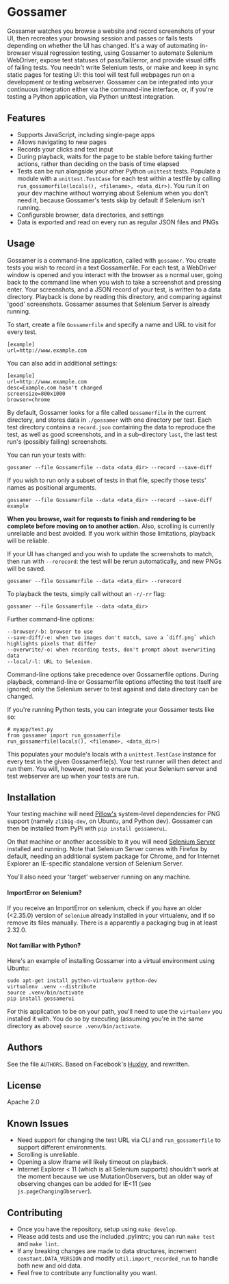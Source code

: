 # Gossamer

Gossamer watches you browse a website and record screenshots of your UI, then recreates your browsing session and passes or fails tests depending on whether the UI has changed. It's a way of automating in-browser visual regression testing, using Gossamer to automate Selenium WebDriver, expose test statuses of pass/fail/error, and provide visual diffs of failing tests. You needn't write Selenium tests, or make and keep in sync static pages for testing UI: this tool will test full webpages run on a development or testing webserver. Gossamer can be integrated into your continuous integration either via the command-line interface, or, if you're testing a Python application, via Python unittest integration.


## Features

* Supports JavaScript, including single-page apps
* Allows navigating to new pages
* Records your clicks and text input
* During playback, waits for the page to be stable before taking further actions, rather than deciding on the basis of time elapsed
* Tests can be run alongside your other Python `unittest` tests. Populate a module with a `unittest.TestCase` for each test within a testfile by calling `run_gossamerfile(locals(), <filename>, <data_dir>)`. You run it on your dev machine without worrying about Selenium when you don't need it, because Gossamer's tests skip by default if Selenium isn't running.
* Configurable browser, data directories, and settings
* Data is exported and read on every run as regular JSON files and PNGs


## Usage

Gossamer is a command-line application, called with `gossamer`. You create
tests you wish to record in a text Gossamerfile. For each test, a WebDriver window
is opened and you interact with the browser as a normal user, going back to the
command line when you wish to take a screenshot and pressing enter. Your
screenshots, and a JSON record of your test, is written to a data directory.
Playback is done by reading this directory, and comparing against 'good'
screenshots. Gossamer assumes that Selenium Server is already running.

To start, create a file `Gossamerfile` and specify a name and URL to visit for every test.

    [example]
    url=http://www.example.com

You can also add in additional settings:

    [example]
    url=http://www.example.com
    desc=Example.com hasn't changed
    screensize=800x1000
    browser=chrome


By default, Gossamer looks for a file called `Gossamerfile` in the current
directory, and stores data in `./gossamer` with one directory per test. Each
test directory contains a `record.json` containing the data to reproduce the
test, as well as good screenshots, and in a sub-directory `last`, the
last test run's (possibly failing) screenshots.

You can run your tests with:

    gossamer --file Gossamerfile --data <data_dir> --record --save-diff

If you wish to run only a subset of tests in that file, specify those tests' names as positional arguments.

    gossamer --file Gossamerfile --data <data_dir> --record --save-diff example

**When you browse, wait for requests to finish and rendering to be complete before
moving on to another action.** Also, scrolling is currently unreliable and best
avoided. If you work within those limitations, playback will be reliable.

If your UI has changed and you wish to update the screenshots to match, then
run with `--rerecord`: the test will be rerun automatically, and new PNGs
will be saved.

    gossamer --file Gossamerfile --data <data_dir> --rerecord

To playback the tests, simply call without an `-r/-rr` flag:

    gossamer --file Gossamerfile --data <data_dir>

Further command-line options:

    --browser/-b: browser to use
    --save-diff/-e: when two images don't match, save a `diff.png` which highlights pixels that differ
    --overwrite/-o: when recording tests, don't prompt about overwriting data
    --local/-l: URL to Selenium.

Command-line options take precedence over Gossamerfile options. During playback,
command-line or Gossamerfile options affecting the test itself are ignored;
only the Selenium server to test against and data directory can be changed.

If you're running Python tests, you can integrate your Gossamer tests like so:

    # myapp/test.py
    from gossamer import run_gossamerfile
    run_gossamerfile(locals(), <filename>, <data_dir>)

This populates your module's locals with a `unittest.TestCase` instance for every
test in the given Gossamerfile(s). Your test runner will then detect and run them.
You will, however, need to ensure that your Selenium server and
test webserver are up when your tests are run.

## Installation

Your testing machine will need [Pillow's](https://github.com/python-imaging/Pillow) system-level dependencies for PNG support (namely `zlib1g-dev`, on Ubuntu, and Python dev). Gossamer can then be installed from PyPi with `pip install gossamerui`.

On that machine or another accessible to it you will need [Selenium Server](http://docs.seleniumhq.org/download/) installed and running. Note that Selenium Server comes with Firefox by default, needing an additional system package for Chrome, and for Internet Explorer an IE-specific standalone version of Selenium Server.

You'll also need your 'target' webserver running on any machine.

#### ImportError on Selenium?

If you receive an ImportError on selenium, check if you have an older (<2.35.0) version of `selenium` already installed in your virtualenv, and if so remove its files manually. There is a apparently a packaging bug in at least 2.32.0.

#### Not familiar with Python?

Here's an example of installing Gossamer into a virtual environment using Ubuntu:

    sudo apt-get install python-virtualenv python-dev
    virtualenv .venv --distribute
    source .venv/bin/activate
    pip install gossamerui

For this application to be on your path, you'll need to use the `virtualenv` you installed it with. You do so by executing (assuming you're in the same directory as above) `source .venv/bin/activate`.

## Authors

See the file `AUTHORS`. Based on Facebook's [Huxley](https://github.com/facebook/huxley), and rewritten.

## License

Apache 2.0


## Known Issues

* Need support for changing the test URL via CLI and `run_gossamerfile` to support different environments.
* Scrolling is unreliable.
* Opening a slow iframe will likely timeout on playback.
* Internet Explorer < 11 (which is all Selenium supports) shouldn't work at the moment because we use MutationObservers, but an older way of observing changes can be added for IE<11 (see `js.pageChangingObserver`).


## Contributing

* Once you have the repository, setup using `make develop`.
* Please add tests and use the included .pylintrc; you can run `make test` and `make lint`.
* If any breaking changes are made to data structures, increment `constant.DATA_VERSION` and
modify `util.import_recorded_run` to handle both new and old data.
* Feel free to contribute any functionality you want.

